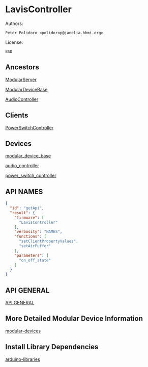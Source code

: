 # LavisController

Authors:

    Peter Polidoro <polidorop@janelia.hhmi.org>

License:

    BSD

## Ancestors

[ModularServer](https://github.com/janelia-arduino/ModularServer)

[ModularDeviceBase](https://github.com/janelia-arduino/ModularDeviceBase)

[AudioController](https://github.com/janelia-arduino/AudioController)

## Clients

[PowerSwitchController](https://github.com/janelia-arduino/PowerSwitchController)

## Devices

[modular_device_base](https://github.com/janelia-modular-devices/modular_device_base.git)

[audio_controller](https://github.com/janelia-modular-devices/audio_controller.git)

[power_switch_controller](https://github.com/janelia-modular-devices/power_switch_controller.git)

## API NAMES

```json
{
  "id": "getApi",
  "result": {
    "firmware": [
      "LavisController"
    ],
    "verbosity": "NAMES",
    "functions": [
      "setClientPropertyValues",
      "setAirPuffer"
    ],
    "parameters": [
      "on_off_state"
    ]
  }
}
```

## API GENERAL

[API GENERAL](./api/)

## More Detailed Modular Device Information

[modular-devices](https://github.com/janelia-modular-devices/modular-devices)

## Install Library Dependencies

[arduino-libraries](https://github.com/janelia-arduino/arduino-libraries)
